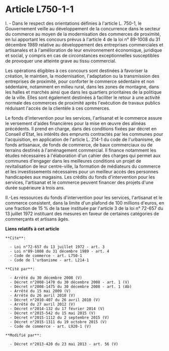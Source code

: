 # Article L750-1-1

I. - Dans le respect des orientations définies à l'article L. 750-1, le Gouvernement veille au développement de la
concurrence dans le secteur du commerce au moyen de la modernisation des commerces de proximité, en lui apportant les
concours prévus à l'article 4 de la loi n° 89-1008 du 31 décembre 1989 relative au développement des entreprises commerciales
et artisanales et à l'amélioration de leur environnement économique, juridique et social, y compris en cas de circonstances
exceptionnelles susceptibles de provoquer une atteinte grave au tissu commercial. 

Les opérations éligibles à ces concours sont destinées à favoriser la création, le maintien, la modernisation, l'adaptation
ou la transmission des entreprises de proximité, pour conforter le commerce sédentaire et non sédentaire, notamment en milieu
rural, dans les zones de montagne, dans les halles et marchés ainsi que dans les quartiers prioritaires de la politique de la
ville. Elles sont également destinées à faciliter le retour à une activité normale des commerces de proximité après
l'exécution de travaux publics réduisant l'accès de la clientèle à ces commerces. 

Le fonds d'intervention pour les services, l'artisanat et le commerce assure le versement d'aides financières pour la mise en
œuvre des alinéas précédents. Il prend en charge, dans des conditions fixées par décret en Conseil d'Etat, les intérêts des
emprunts contractés par les communes pour l'acquisition, en application de l'article L. 214-1 du code de l'urbanisme, de
fonds artisanaux, de fonds de commerce, de baux commerciaux ou de terrains destinés à l'aménagement commercial. Il finance
notamment les études nécessaires à l'élaboration d'un cahier des charges qui permet aux communes d'engager dans les
meilleures conditions un projet de revitalisation de leur centre-ville, la formation de médiateurs du commerce et les
investissements nécessaires pour un meilleur accès des personnes handicapées aux magasins. Les crédits du fonds
d'intervention pour les services, l'artisanat et le commerce peuvent financer des projets d'une durée supérieure à trois
ans. 

II.-Les ressources du fonds d'intervention pour les services, l'artisanat et le commerce consistent, dans la limite d'un
plafond de 100 millions d'euros, en une fraction de 15 % de la taxe instituée par l'article 3 de la loi n° 72-657 du 13
juillet 1972 instituant des mesures en faveur de certaines catégories de commerçants et artisans âgés.

**Liens relatifs à cet article**

	**Cite**:

	  - Loi n°72-657 du 13 juillet 1972 - art. 3
	  - Loi n°89-1008 du 31 décembre 1989 - art. 4
	  - Code de commerce - art. L750-1
	  - Code de l'urbanisme - art. L214-1

	**Cité par**:

	  - Arrêté du 30 décembre 2008 (V)
	  - Décret n°2008-1470 du 30 décembre 2008 - art. 1 (V)
	  - Décret n°2008-1475 du 30 décembre 2008 - art. 1 (Ab)
	  - Arrêté du 15 mai 2009 (V)
	  - Arrêté du 26 avril 2010 (V)
	  - Décret n°2010-407 du 26 avril 2010 (V)
	  - Arrêté du 27 avril 2012 (V)
	  - Décret n°2014-132 du 17 février 2014 (V)
	  - Décret n°2015-542 du 15 mai 2015 (V)
	  - Décret n°2015-1112 du 2 septembre 2015 (V)
	  - Décret n°2015-1311 du 19 octobre 2015 (V)
	  - Code de commerce - art. L920-1 (V)

	**Modifié par**:

	  - Décret n°2013-420 du 23 mai 2013 - art. 56 (V)

